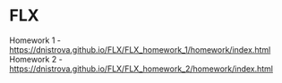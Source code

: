 # FLX
Homework 1 - https://dnistrova.github.io/FLX/FLX_homework_1/homework/index.html
Homework 2 - https://dnistrova.github.io/FLX/FLX_homework_2/homework/index.html